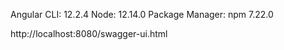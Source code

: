 Angular CLI: 12.2.4
Node: 12.14.0
Package Manager: npm 7.22.0


http://localhost:8080/swagger-ui.html